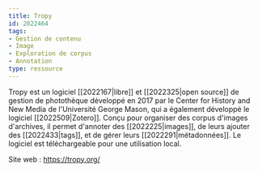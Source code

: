 ```yaml
---
title: Tropy
id: 2022464
tags:
- Gestion de contenu
- Image
- Exploration de corpus
- Annotation
type: ressource
---
```


Tropy est un logiciel [[2022167|libre]] et [[2022325|open source]] de gestion de photothèque développé en 2017 par le Center for History and New Media de l'Université George Mason, qui a également développé le logiciel [[2022509|Zotero]]. Conçu pour organiser des corpus d'images d'archives, il permet d'annoter des [[2022225|images]], de leurs ajouter des [[2022433|tags]], et de gérer leurs [[2022291|métadonnées]]. Le logiciel est téléchargeable pour une utilisation local.

Site web : <https://tropy.org/>


